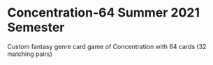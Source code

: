 # Concentration-64 Summer 2021 Semester
Custom fantasy genre card game of Concentration with 64 cards (32 matching pairs) 
